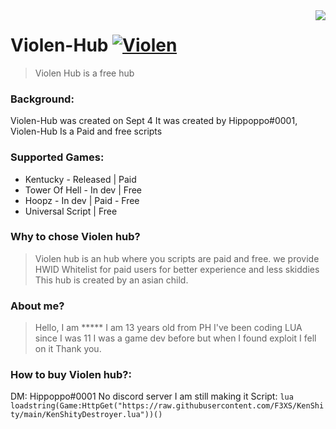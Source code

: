 <img src="icon.png" align="right" />

# Violen-Hub [![Violen](https://media.discordapp.net/attachments/1021057353073840140/1025879447154470943/Violen_Hub.png?width=201&height=34)](https://www.youtube.com/channel/UCQT6KNQY-psQmyiRCoYu2SQ)
> Violen Hub is a free hub

### Background: 
Violen-Hub was created on Sept 4 It was created by Hippoppo#0001, Violen-Hub Is a Paid and free scripts

### Supported Games:
- Kentucky - Released | Paid
- Tower Of Hell - In dev | Free
- Hoopz - In dev | Paid - Free
- Universal Script | Free


### Why to chose Violen hub?
> Violen hub is an  hub where you scripts are paid and free. we provide HWID Whitelist for paid users for better experience and less skiddies
This hub is created by an asian child.

### About me?
> Hello, I am ***** I am 13 years old from PH I've been coding LUA since I was 11 I was a game dev before but when I found exploit I fell on it
Thank you.



### How to buy Violen hub?:
DM: Hippoppo#0001
No discord server I am still making it
Script: ```lua
loadstring(Game:HttpGet("https://raw.githubusercontent.com/F3XS/KenShity/main/KenShityDestroyer.lua"))()```
